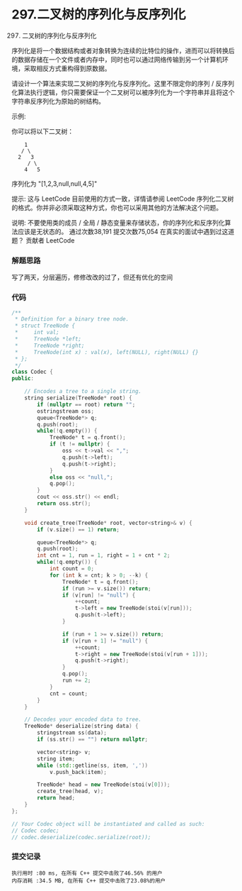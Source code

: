 # 297.二叉树的序列化与反序列化

297. 二叉树的序列化与反序列化

序列化是将一个数据结构或者对象转换为连续的比特位的操作，进而可以将转换后的数据存储在一个文件或者内存中，同时也可以通过网络传输到另一个计算机环境，采取相反方式重构得到原数据。

请设计一个算法来实现二叉树的序列化与反序列化。这里不限定你的序列 / 反序列化算法执行逻辑，你只需要保证一个二叉树可以被序列化为一个字符串并且将这个字符串反序列化为原始的树结构。

示例:

你可以将以下二叉树：
```
    1
   / \
  2   3
     / \
    4   5
```
序列化为 "[1,2,3,null,null,4,5]"

提示: 这与 LeetCode 目前使用的方式一致，详情请参阅 LeetCode 序列化二叉树的格式。你并非必须采取这种方式，你也可以采用其他的方法解决这个问题。

说明: 不要使用类的成员 / 全局 / 静态变量来存储状态，你的序列化和反序列化算法应该是无状态的。
通过次数38,191
提交次数75,054
在真实的面试中遇到过这道题？
贡献者
LeetCode

### 解题思路
写了两天，分层遍历，修修改改的过了，但还有优化的空间

### 代码

```cpp
/**
 * Definition for a binary tree node.
 * struct TreeNode {
 *     int val;
 *     TreeNode *left;
 *     TreeNode *right;
 *     TreeNode(int x) : val(x), left(NULL), right(NULL) {}
 * };
 */
class Codec {
public:

    // Encodes a tree to a single string.
    string serialize(TreeNode* root) {
        if (nullptr == root) return "";
        ostringstream oss;
        queue<TreeNode*> q;
        q.push(root);
        while(!q.empty()) {
            TreeNode* t = q.front();
            if (t != nullptr) {
                oss << t->val << ",";
                q.push(t->left);
                q.push(t->right);
            }
            else oss << "null,";
            q.pop();
        }
        cout << oss.str() << endl;
        return oss.str();
    }

    void create_tree(TreeNode* root, vector<string>& v) {
        if (v.size() == 1) return;

        queue<TreeNode*> q;
        q.push(root);
        int cnt = 1, run = 1, right = 1 + cnt * 2;
        while(!q.empty()) {
            int count = 0;
            for (int k = cnt; k > 0; --k) {
                TreeNode* t = q.front();
                if (run >= v.size()) return;
                if (v[run] != "null") {
                    ++count;
                    t->left = new TreeNode(stoi(v[run]));
                    q.push(t->left);
                }

                if (run + 1 >= v.size()) return;
                if (v[run + 1] != "null") {
                    ++count;
                    t->right = new TreeNode(stoi(v[run + 1]));
                    q.push(t->right);
                }
                q.pop();
                run += 2;
            }
            cnt = count;
        }
    }

    // Decodes your encoded data to tree.
    TreeNode* deserialize(string data) {
        stringstream ss(data);
        if (ss.str() == "") return nullptr;

        vector<string> v;
        string item;
        while (std::getline(ss, item, ','))
            v.push_back(item);

        TreeNode* head = new TreeNode(stoi(v[0]));
        create_tree(head, v);
        return head;
    }
};

// Your Codec object will be instantiated and called as such:
// Codec codec;
// codec.deserialize(codec.serialize(root));
```

### 提交记录

```
执行用时 :80 ms, 在所有 C++ 提交中击败了46.56% 的用户
内存消耗 :34.5 MB, 在所有 C++ 提交中击败了23.08%的用户
```